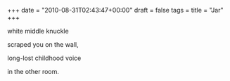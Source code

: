 +++
date = "2010-08-31T02:43:47+00:00"
draft = false
tags = 
title = "Jar"
+++
<p>white middle knuckle</p>&#13;
<p>scraped you on the wall,</p>&#13;
<p>long-lost childhood voice</p>&#13;
<p>in the other room.</p>&#13;
 
